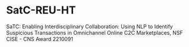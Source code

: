 # SatC-REU-HT
SaTC: Enabling Interdisciplinary Collaboration: Using NLP to Identify Suspicious Transactions in Omnichannel Online C2C Marketplaces, NSF CISE - CNS Award 2210091
